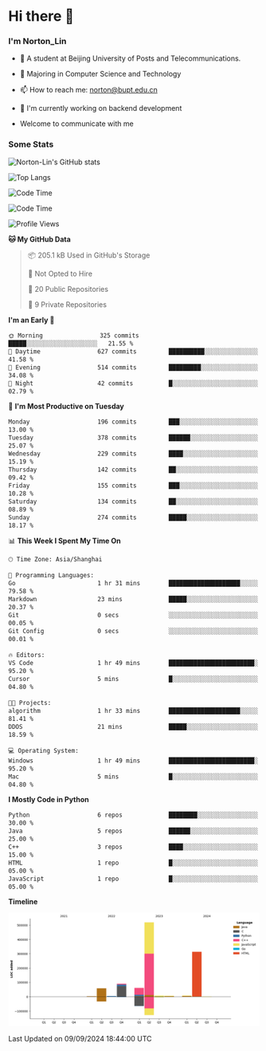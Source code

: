 
# Hi there 👋

### I'm Norton_Lin
- 🏫 A student at Beijing University of Posts and Telecommunications.
- 🌱 Majoring in Computer Science and Technology
- 📫 How to reach me: norton@bupt.edu.cn
- 🌱 I'm currently working on backend development

- Welcome to communicate with me

### Some Stats
![Norton-Lin's GitHub stats](https://github-readme-stats.vercel.app/api?username=Norton-Lin&count_private=true&show_icons=true&theme=radical)

![Top Langs](https://github-readme-stats.vercel.app/api/top-langs/?username=Norton-Lin&langs_count=10&layout=compact)

![Code Time](https://github-readme-stats.vercel.app/api/wakatime?username=Norton_Lin)

<!--START_SECTION:waka-->
![Code Time](http://img.shields.io/badge/Code%20Time-811%20hrs%2042%20mins-blue)

![Profile Views](http://img.shields.io/badge/Profile%20Views-1-blue)

**🐱 My GitHub Data** 

> 📦 205.1 kB Used in GitHub's Storage 
 > 
> 🚫 Not Opted to Hire
 > 
> 📜 20 Public Repositories 
 > 
> 🔑 9 Private Repositories 
 > 
**I'm an Early 🐤** 

```text
🌞 Morning                325 commits         █████░░░░░░░░░░░░░░░░░░░░   21.55 % 
🌆 Daytime                627 commits         ██████████░░░░░░░░░░░░░░░   41.58 % 
🌃 Evening                514 commits         █████████░░░░░░░░░░░░░░░░   34.08 % 
🌙 Night                  42 commits          █░░░░░░░░░░░░░░░░░░░░░░░░   02.79 % 
```
📅 **I'm Most Productive on Tuesday** 

```text
Monday                   196 commits         ███░░░░░░░░░░░░░░░░░░░░░░   13.00 % 
Tuesday                  378 commits         ██████░░░░░░░░░░░░░░░░░░░   25.07 % 
Wednesday                229 commits         ████░░░░░░░░░░░░░░░░░░░░░   15.19 % 
Thursday                 142 commits         ██░░░░░░░░░░░░░░░░░░░░░░░   09.42 % 
Friday                   155 commits         ███░░░░░░░░░░░░░░░░░░░░░░   10.28 % 
Saturday                 134 commits         ██░░░░░░░░░░░░░░░░░░░░░░░   08.89 % 
Sunday                   274 commits         █████░░░░░░░░░░░░░░░░░░░░   18.17 % 
```


📊 **This Week I Spent My Time On** 

```text
🕑︎ Time Zone: Asia/Shanghai

💬 Programming Languages: 
Go                       1 hr 31 mins        ████████████████████░░░░░   79.58 % 
Markdown                 23 mins             █████░░░░░░░░░░░░░░░░░░░░   20.37 % 
Git                      0 secs              ░░░░░░░░░░░░░░░░░░░░░░░░░   00.05 % 
Git Config               0 secs              ░░░░░░░░░░░░░░░░░░░░░░░░░   00.01 % 

🔥 Editors: 
VS Code                  1 hr 49 mins        ████████████████████████░   95.20 % 
Cursor                   5 mins              █░░░░░░░░░░░░░░░░░░░░░░░░   04.80 % 

🐱‍💻 Projects: 
algorithm                1 hr 33 mins        ████████████████████░░░░░   81.41 % 
DDOS                     21 mins             █████░░░░░░░░░░░░░░░░░░░░   18.59 % 

💻 Operating System: 
Windows                  1 hr 49 mins        ████████████████████████░   95.20 % 
Mac                      5 mins              █░░░░░░░░░░░░░░░░░░░░░░░░   04.80 % 
```

**I Mostly Code in Python** 

```text
Python                   6 repos             ████████░░░░░░░░░░░░░░░░░   30.00 % 
Java                     5 repos             ██████░░░░░░░░░░░░░░░░░░░   25.00 % 
C++                      3 repos             ████░░░░░░░░░░░░░░░░░░░░░   15.00 % 
HTML                     1 repo              █░░░░░░░░░░░░░░░░░░░░░░░░   05.00 % 
JavaScript               1 repo              █░░░░░░░░░░░░░░░░░░░░░░░░   05.00 % 
```



**Timeline**

![Lines of Code chart](https://raw.githubusercontent.com/Norton-Lin/Norton-Lin/main/assets/bar_graph.png)


 Last Updated on 09/09/2024 18:44:00 UTC
<!--END_SECTION:waka-->
